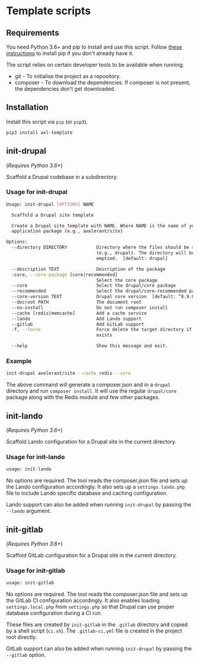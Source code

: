 # Template scripts

## Requirements

You need Python 3.6+ and pip to install and use this script. Follow [these instructions](https://pip.pypa.io/en/stable/installing/) to install pip if you don't already have it.

The script relies on certain developer tools to be available when running.

* git - To initialise the project as a repository.
* composer - To download the dependencies. If composer is not present, the dependencies don't get downloaded.

## Installation

Install this script via `pip` (or `pip3`).

```bash
pip3 install axl-template
```

## init-drupal

(*Requires Python 3.6+*)

Scaffold a Drupal codebase in a subdirectory.

### Usage for init-drupal

```bash
Usage: init-drupal [OPTIONS] NAME

  Scaffold a Drupal site template

  Create a Drupal site template with NAME. Where NAME is the name of your
  application package (e.g., axelerant/site)

Options:
  --directory DIRECTORY           Directory where the files should be set up
                                  (e.g., drupal). The directory will be
                                  emptied.  [default: drupal]

  --description TEXT              Description of the package
  -core, --core-package [core|recommended]
                                  Select the core package
  --core                          Select the drupal/core package
  --recommended                   Select the drupal/core-recommended package
  --core-version TEXT             Drupal core version  [default: ^8.9.0]
  --docroot PATH                  The document root
  --no-install                    Do not run composer install
  --cache [redis|memcache]        Add a cache service
  --lando                         Add Lando support
  --gitlab                        Add GitLab support
  -f, --force                     Force delete the target directory if it
                                  exists

  --help                          Show this message and exit.
```

### Example

```bash
init-drupal axelerant/site --cache redis --core
```

The above command will generate a composer.json and in a `drupal` directory and run `composer install`. It will use the regular `drupal/core` package along with the Redis module and few other packages.

## init-lando

(*Requires Python 3.6+*)

Scaffold Lando configuration for a Drupal site in the current directory.

### Usage for init-lando

```bash
usage: init-lando
```

No options are required. The tool reads the composer.json file and sets up the Lando configuration accordingly. It also sets up a `settings.lando.php` file to include Lando specific database and caching configuration.

Lando support can also be added when running `init-drupal` by passing the `--lando` argument.

## init-gitlab

(*Requires Python 3.6+*)

Scaffold GitLab configuration for a Drupal site in the current directory.

### Usage for init-gitlab

```bash
usage: init-gitlab
```

No options are required. The tool reads the composer.json file and sets up the GitLab CI configuration accordingly. It also enables loading `settings.local.php` from `settings.php` so that Drupal can use proper database configuration during a CI run.

These files are created by `init-gitlab` in the `.gitlab` directory and copied by a shell script (`ci.sh`). The `.gitlab-ci.yml` file is created in the project root directly.

GitLab support can also be added when running `init-drupal` by passing the `--gitlab` option.

